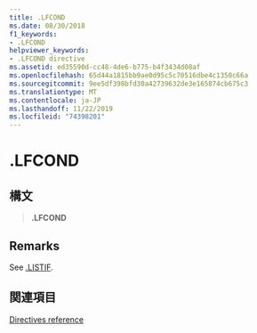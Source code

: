 ```yaml
---
title: .LFCOND
ms.date: 08/30/2018
f1_keywords:
- .LFCOND
helpviewer_keywords:
- .LFCOND directive
ms.assetid: ed35590d-cc48-4de6-b775-b4f3434d08af
ms.openlocfilehash: 65d44a1815bb9ae0d95c5c70516dbe4c1350c66a
ms.sourcegitcommit: 9ee5df398bfd30a42739632de3e165874cb675c3
ms.translationtype: MT
ms.contentlocale: ja-JP
ms.lasthandoff: 11/22/2019
ms.locfileid: "74398201"
---
```

# <a name="lfcond"></a>.LFCOND

## <a name="syntax"></a>構文

> **.LFCOND**

## <a name="remarks"></a>Remarks

See [.LISTIF](../../assembler/masm/dot-listif.md).

## <a name="see-also"></a>関連項目

[Directives reference](directives-reference.md)
